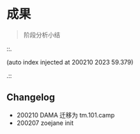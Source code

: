 # 成果
> 阶段分析小结

::.



(auto index injected at 200210 2023 59.379) 

.::



## Changelog

- 200210 DAMA 迁移为 tm.101.camp
- 200207 zoejane init
